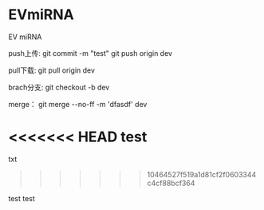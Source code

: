 # EVmiRNA
EV miRNA

push上传:
git commit -m "test"
git push origin dev

pull下载:
git pull origin dev

brach分支:
git checkout -b dev 

merge：
git merge --no-ff -m 'dfasdf' dev

<<<<<<< HEAD
test
=======
txt
>>>>>>> 10464527f519a1d81cf2f0603344c4cf88bcf364

test test
